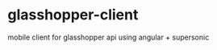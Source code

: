 glasshopper-client
==================

mobile client for glasshopper api using angular + supersonic
